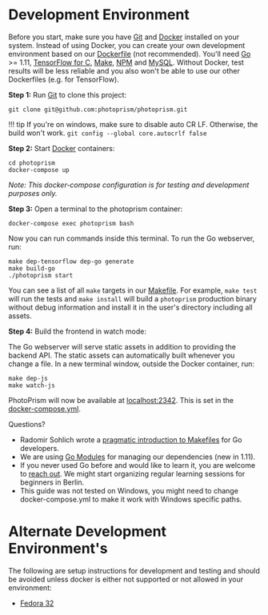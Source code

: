 # Development Environment

Before you start, make sure you have [Git](https://git-scm.com/downloads) and [Docker](https://store.docker.com/search?q=docker&type=edition&offering=community) installed on your system.
Instead of using Docker, you can create your own development environment
based on our [Dockerfile](https://github.com/photoprism/photoprism/blob/develop/docker/development/Dockerfile) (not recommended). You'll need [Go](https://golang.org/dl/) >= 1.11, [TensorFlow for C](https://www.tensorflow.org/install/lang_c), [Make](http://www.gnu.org/software/make//make.html), [NPM](https://nodejs.org/en/download/) and [MySQL](https://dev.mysql.com/downloads/mysql/). Without Docker, test results will be less reliable and you also won't be able to use our other Dockerfiles (e.g. for TensorFlow).

**Step 1:** Run [Git](https://git-scm.com/downloads) to clone this project:

```
git clone git@github.com:photoprism/photoprism.git
```

!!! tip
    If you're on windows, make sure to disable auto CR LF. Otherwise, the build won't work.
    `git config --global core.autocrlf false`
    

**Step 2:** Start [Docker](https://www.docker.com/) containers:

```
cd photoprism
docker-compose up
```

*Note: This docker-compose configuration is for testing and development purposes only.*

**Step 3:** Open a terminal to the photoprism container:

```
docker-compose exec photoprism bash
```

Now you can run commands inside this terminal. To run the Go webserver, run:

```
make dep-tensorflow dep-go generate
make build-go
./photoprism start
```

You can see a list of all `make` targets in our [Makefile](https://github.com/photoprism/photoprism/blob/develop/Makefile). For example, `make test` will run the tests and `make install` will build a `photoprism` production binary without debug information and install it in the user's directory including all assets.

**Step 4:** Build the frontend in watch mode:

The Go webserver will serve static assets in addition to providing the backend API. The static assets can automatically built whenever you change a file. In a new terminal window, outside the Docker container, run:

```
make dep-js
make watch-js
```

PhotoPrism will now be available at [localhost:2342](http://localhost:2342/). This is set in the [docker-compose.yml](https://github.com/photoprism/photoprism/blob/develop/docker-compose.yml).

Questions?

* Radomir Sohlich wrote a [pragmatic introduction to Makefiles](https://sohlich.github.io/post/go_makefile/) for Go developers.
* We are using [Go Modules](https://github.com/golang/go/wiki/Modules) for managing our dependencies (new in 1.11).
* If you never used Go before and would like to learn it, you are welcome to [reach out](mailto:hello@photoprism.app). We might start organizing regular learning sessions for beginners in Berlin.
* This guide was not tested on Windows, you might need to change docker-compose.yml to make it work with Windows specific paths.

# Alternate Development Environment's

The following are setup instructions for development and testing and should be avoided unless docker is either not supported or not allowed in your environment:

* [Fedora 32](setup-fedora.md)
